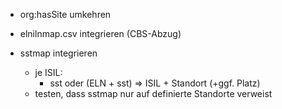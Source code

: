 * org:hasSite umkehren
* elnilnmap.csv integrieren (CBS-Abzug)

* sstmap integrieren
  * je ISIL:
    * sst oder (ELN + sst) => ISIL + Standort (+ggf. Platz)
  * testen, dass sstmap nur auf definierte Standorte verweist
